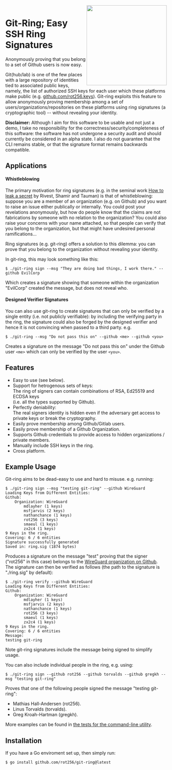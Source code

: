 <img src="https://rot256.dev/git-ring-icon.svg?" align="right" height="250" width="250"/>

# Git-Ring; Easy SSH Ring Signatures

Anonymously proving that you belong to a set of Github users is now easy.

Git(hub/lab) is one of the few places with a large repository of identities tied to associated public keys, namely,
the list of authorized SSH keys for each user which these platforms make public (e.g. [github.com/rot256.keys](https://github.com/rot256.keys)).
Git-ring exploits this feature to allow anonymously proving membership among a set of users/organizations/repositories on these platforms using ring signatures (a cryptographic tool) -- without revealing your identity.

**Disclaimer:** Although I aim for this software to be usable and not just a demo, 
I take no responsibility for the correctness/security/completeness of this software:
the software has not undergone a security audit and should currently be considered in an alpha state.
I also do not guarantee that the CLI remains stable, or that the signature format remains backwards compatible.

## Applications

#### Whistleblowing

The primary motivation for ring signatures (e.g. in the seminal work [How to leak a secret](https://people.csail.mit.edu/rivest/pubs/RST01.pdf)
by Rivest, Shamir and Tauman) is that of whistleblowing: suppose you are a member of an organization (e.g. on Github)
and you want to raise an issue either publically or internally.
You could post your revelations anonymously, but how do people know that the claims are not fabrications by someone with no relation to the organization?
You could also raise your concerns with your name attached, so that people can verify that you belong to the organization, but that might have undesired personal ramifications...

Ring signatures (e.g. git-ring) offers a solution to this dilemma: you can prove that you belong to the organization without revealing your identity.

In git-ring, this may look something like this:

```console
$ ./git-ring sign --msg "They are doing bad things, I work there." --github EvilCorp
```

Which creates a signature showing that someone within the organization "EvilCorp" created the message, but does not reveal who.

#### Designed Verifier Signatures

You can also use git-ring to create signatures that can only be verified by a single entity (i.e. not publicly verifiable):
by including the verifying party in the ring, the signature could also be forged by the designed verifier
and hence it is not convincing when passed to a third party. e.g.

```console
$ ./git-ring --msg "Do not pass this on" --github <me> --github <you>
```

Creates a signature on the message "Do not pass this on" under the Github user `<me>` which can only be verified by the user `<you>`.

## Features

- Easy to use (see below).
- Support for hetrogenous sets of keys: <br>
  The ring of signers can contain combinations of RSA, Ed25519 and ECDSA keys <br>
  (i.e. all the types supported by Github).
- Perfectly deniability: <br>
  The real signers identity is hidden even if the adversary get access to private keys or break the cryptography.
- Easily prove membership among Github/Gitlab users.
- Easily prove membership of a Github Organization.
- Supports Github credentials to provide access to hidden organizations / private members.
- Manually include SSH keys in the ring.
- Cross platform.

## Example Usage

Git-ring aims to be dead-easy to use and hard to misuse. e.g. running:

```console
$ ./git-ring sign --msg "testing git-ring" --github WireGuard
Loading Keys from Different Entities:
Github:
    Organization: WireGuard
        mdlayher (1 keys)
        msfjarvis (2 keys)
        nathanchance (1 keys)
        rot256 (3 keys)
        smaeul (1 keys)
        zx2c4 (1 keys)
9 Keys in the ring.
Covering: 6 / 6 entities
Signature successfully generated
Saved in: ring.sig (1874 bytes)
```

Produces a signature on the message "test" proving that the signer ("rot256" in this case) belongs to the [WireGuard organization on Github](https://github.com/orgs/WireGuard/people).
The signature can then be verified as follows (the path to the signature is "./ring.sig" by default):

```console
$ ./git-ring verify --github WireGuard
Loading Keys from Different Entities:
Github:
    Organization: WireGuard
        mdlayher (1 keys)
        msfjarvis (2 keys)
        nathanchance (1 keys)
        rot256 (3 keys)
        smaeul (1 keys)
        zx2c4 (1 keys)
9 Keys in the ring.
Covering: 6 / 6 entities
Message:
testing git-ring
```

Note git-ring signatures include the message being signed to simplify usage.

You can also include individual people in the ring, e.g. using:

```console
$ ./git-ring sign --github rot256 --github torvalds --github gregkh --msg "testing git-ring"
```

Proves that one of the following people signed the message "testing git-ring":

- Mathias Hall-Andersen (rot256).
- Linus Torvalds (torvalds).
- Greg Kroah-Hartman (gregkh).

More examples can be found in [the tests for the command-line utility](/tests.sh).

## Installation

If you have a Go enviroment set up, then simply run:

```console
$ go install github.com/rot256/git-ring@latest
```
